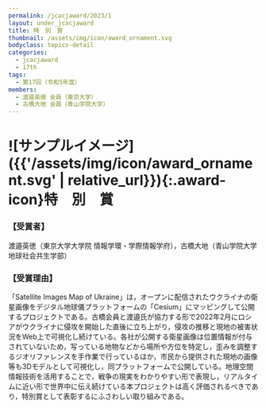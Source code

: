 ```yaml
---
permalink: /jcacjaward/2023/1
layout: under_jcacjaward
title: 特　別　賞
thumbnail: /assets/img/icon/award_ornament.svg
bodyclass: topics-detail
categories:
  - jcacjaward
  - 17th
tags:
  - 第17回（令和5年度）
members:
  - 渡邉英徳 会員（東京大学）
  - 古橋大地 会員（青山学院大学）
---
```


# ![サンプルイメージ]({{'/assets/img/icon/award_ornament.svg' | relative_url}}){:.award-icon}特　別　賞

### 【受賞者】

渡邉英徳（東京大学大学院 情報学環・学際情報学府），古橋大地（青山学院大学 地球社会共生学部）

### 【受賞理由】

「Satellite Images Map of Ukraine」は，オープンに配信されたウクライナの衛星画像をデジタル地球儀プラットフォームの「Cesium」にマッピングして公開するプロジェクトである。古橋会員と渡邉氏が協力する形で2022年2月にロシアがウクライナに侵攻を開始した直後に立ち上がり，侵攻の推移と現地の被害状況をWeb上で可視化し続けている。各社が公開する衛星画像は位置情報が付与されていないため，写っている地物などから場所や方位を特定し，歪みを調整するジオリファレンスを手作業で行っているほか，市民から提供された現地の画像等も3Dモデルとして可視化し，同プラットフォームで公開している。地理空間情報技術を活用することで，戦争の現実をわかりやすい形で表現し，リアルタイムに近い形で世界中に伝え続けている本プロジェクトは高く評価されるべきであり，特別賞として表彰するにふさわしい取り組みである。
